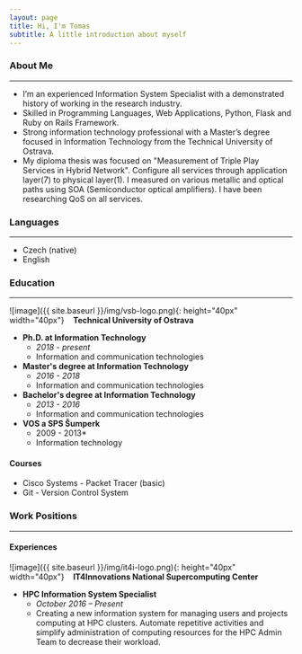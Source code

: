 ```yaml
---
layout: page
title: Hi, I'm Tomas
subtitle: A little introduction about myself
---
```


### About Me
***
- I’m an experienced Information System Specialist with a demonstrated history of working in the research industry. 
- Skilled in Programming Languages, Web Applications, Python, Flask and Ruby on Rails Framework.
- Strong information technology professional with a Master’s degree focused in Information Technology from the Technical University of Ostrava.
- My diploma thesis was focused on "Measurement of Triple Play Services in Hybrid Network". Configure all services through application layer(7) to physical layer(1). I measured on various metallic and optical paths using SOA (Semiconductor optical amplifiers). I have been researching QoS on all services.

### Languages
***
- Czech (native)
- English

### Education
***
![image]({{ site.baseurl }}/img/vsb-logo.png){: height="40px" width="40px"} &nbsp;&nbsp; **Technical University of Ostrava**
  - **Ph.D. at Information Technology** 
    - *2018 - present*
    - Information and communication technologies
  - **Master's degree at Information Technology** 
    - *2016 - 2018*
    - Information and communication technologies
  - **Bachelor's degree at Information Technology** 
    - *2013 - 2016*
    - Information and communication technologies
  - **VOS a SPS Šumperk** 
    - 2009 - 2013*
    - Information technology
    
#### Courses
- Cisco Systems - Packet Tracer (basic)
- Git - Version Control System

### Work Positions
***
#### Experiences
![image]({{ site.baseurl }}/img/it4i-logo.png){: height="40px" width="40px"} &nbsp;&nbsp; **IT4Innovations National Supercomputing Center**
  - **HPC Information System Specialist** 
    - *October 2016 – Present*
    - Creating a new information system for managing users and projects computing at HPC clusters. Automate repetitive activities and simplify administration of computing resources for the HPC Admin Team to decrease their workload.

